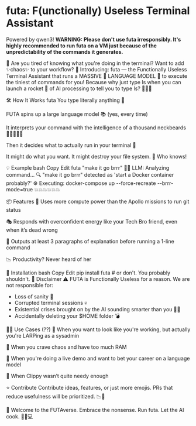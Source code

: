 # futa: F(unctionally) Useless Terminal Assistant
Powered by qwen3!
**WARNING: Please don't use futa irresponsibly. It's highly recommended to run futa on a VM just because of the unpredictability of the commands it generates.**

💩 Are you tired of knowing what you're doing in the terminal? Want to add ✨chaos✨ to your workflow?
🧠 Introducing: futa — the Functionally Useless Terminal Assistant that runs a MASSIVE 🤯 LANGUAGE MODEL 🧠 to execute the tiniest of commands for you!
Because why just type ls when you can launch a rocket 🚀 of AI processing to tell you to type ls? 🤷‍♂️💸

🛠️ How It Works
futa <command>
You type literally anything 🤌

FUTA spins up a large language model 📚 (yes, every time)

It interprets your command with the intelligence of a thousand neckbeards 🧔‍♂️🧔‍♀️🧔

Then it decides what to actually run in your terminal 🧪

It might do what you want. It might destroy your file system. 🤡 Who knows!

💡 Example
bash
Copy
Edit
futa "make it go brrr"
🧠🤔 LLM: Analyzing command...
🔍 "make it go brrr" detected as 'start a Docker container probably?'
⚙️ Executing: docker-compose up --force-recreate --brrr-mode=true
💥💥💥💥💥💥

📦 Features
🤖 Uses more compute power than the Apollo missions to run git status

🎭 Responds with overconfident energy like your Tech Bro friend, even when it’s dead wrong

🧵 Outputs at least 3 paragraphs of explanation before running a 1-line command

📉 Productivity? Never heard of her

🧨 Installation
bash
Copy
Edit
pip install futa  # or don't. You probably shouldn't.
🚧 Disclaimer
⚠️ FUTA is Functionally Useless for a reason.
We are not responsible for:
- Loss of sanity 🧠
- Corrupted terminal sessions 💀
- Existential crises brought on by the AI sounding smarter than you 🤖🧘
- Accidentally deleting your $HOME folder 💣

🧙‍♂️ Use Cases (??)
💁 When you want to look like you're working, but actually you're LARPing as a sysadmin

🧘 When you crave chaos and have too much RAM

🎤 When you're doing a live demo and want to bet your career on a language model

🧩 When Clippy wasn’t quite needy enough

⭐ Contribute
Contribute ideas, features, or just more emojis.
PRs that reduce usefulness will be prioritized. 📉🫡

🦄 Welcome to the FUTAverse.
Embrace the nonsense. Run futa. Let the AI cook. 🍳🤌💻
